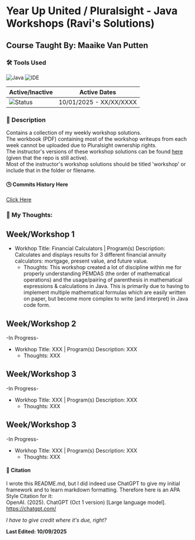 # Year Up United / Pluralsight - Java Workshops (Ravi's Solutions)
## Course Taught By: Maaike Van Putten

### 🛠️ Tools Used
![Java](https://img.shields.io/badge/language-Java-blue.svg)
![IDE](https://img.shields.io/badge/IDE-IntelliJ-orange)

| Active/Inactive | Active Dates |
| --- | --- |
| ![Status](https://img.shields.io/badge/status-active-brightgreen) | 10/01/2025 - XX/XX/XXXX|

### 📝 Description
Contains a collection of my weekly workshop solutions. <br>
The workbook (PDF) containing most of the workshop writeups from each week cannot be uploaded due to Pluralsight ownership rights. <br>
The instructor's versions of these workshop solutions can be found [here](https://github.com/BrightBoost/learningjava/tree/main/src/main/java/com/pluralsight) (given that the repo is still active). <br>
Most of the instructor's workshop solutions should be titled 'workshop' or include that in the folder or filename. <br>

#### 🕒 Commits History Here<br>
[Click Here](https://github.com/gitraspigner/workshops/commits/master)

### 💭 My Thoughts: <br>
## Week/Workshop 1
- Workhop Title: Financial Calculators | Program(s) Description: Calculates and displays results for 3 different financial annuity calculators: mortgage, present value, and future value.
  - Thoughts: This workshop created a lot of discipline within me for properly understanding PEMDAS (the order of mathematical operations) and the usage/pairing of parenthesis in mathematical expressions & calculations in Java. This is primarily due to having to implement multiple mathematical formulas which are easily written on paper, but become more complex to write (and interpret) in Java code form.  
## Week/Workshop 2
-In Progress-
- Workhop Title: XXX | Program(s) Description: XXX
  - Thoughts: XXX
## Week/Workshop 3
-In Progress-
- Workhop Title: XXX | Program(s) Description: XXX
  - Thoughts: XXX
## Week/Workshop 3
-In Progress-
- Workhop Title: XXX | Program(s) Description: XXX
  - Thoughts: XXX

#### 🔖 Citation
I wrote this README.md, but I did indeed use ChatGPT to give my initial framework and to learn markdown formatting. Therefore here is an APA Style Citation for it:  <br>
OpenAI. (2025). ChatGPT (Oct 1 version) [Large language model]. https://chatgpt.com/ <br>

*I have to give credit where it's due, right?* <br>

**Last Edited: 10/09/2025**
